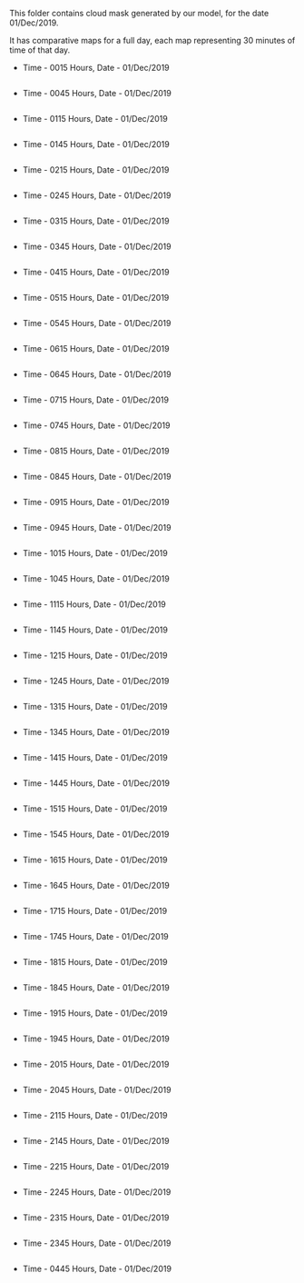 This folder contains cloud mask generated by our model, for the date 01/Dec/2019.

It has comparative maps for a full day, each map representing 30 minutes of time of that day.

- Time - 0015 Hours, Date - 01/Dec/2019
<p align= "center">
  <img src="01dec2019_0015_modeloutputcmkboth.png" alt="">
</p>

- Time - 0045 Hours, Date - 01/Dec/2019
<p align= "center">
  <img src="01dec2019_0045_modeloutputcmkboth.png" alt="">
</p>

- Time - 0115 Hours, Date - 01/Dec/2019
<p align= "center">
  <img src="01dec2019_0115_modeloutputcmkboth.png" alt="">
</p>

- Time - 0145 Hours, Date - 01/Dec/2019
<p align= "center">
  <img src="01dec2019_0145_modeloutputcmkboth.png" alt="">
</p>

- Time - 0215 Hours, Date - 01/Dec/2019
<p align= "center">
  <img src="01dec2019_0215_modeloutputcmkboth.png" alt="">
</p>

- Time - 0245 Hours, Date - 01/Dec/2019
<p align= "center">
  <img src="01dec2019_0245_modeloutputcmkboth.png" alt="">
</p>

- Time - 0315 Hours, Date - 01/Dec/2019
<p align= "center">
  <img src="01dec2019_0315_modeloutputcmkboth.png" alt="">
</p>

- Time - 0345 Hours, Date - 01/Dec/2019
<p align= "center">
  <img src="01dec2019_0345_modeloutputcmkboth.png" alt="">
</p>

- Time - 0415 Hours, Date - 01/Dec/2019
<p align= "center">
  <img src="01dec2019_0415_modeloutputcmkboth.png" alt="">
</p>

- Time - 0515 Hours, Date - 01/Dec/2019
<p align= "center">
  <img src="01dec2019_0515_modeloutputcmkboth.png" alt="">
</p>

- Time - 0545 Hours, Date - 01/Dec/2019
<p align= "center">
  <img src="01dec2019_0545_modeloutputcmkboth.png" alt="">
</p>

- Time - 0615 Hours, Date - 01/Dec/2019
<p align= "center">
  <img src="01dec2019_0615_modeloutputcmkboth.png" alt="">
</p>

- Time - 0645 Hours, Date - 01/Dec/2019
<p align= "center">
  <img src="01dec2019_0645_modeloutputcmkboth.png" alt="">
</p>

- Time - 0715 Hours, Date - 01/Dec/2019
<p align= "center">
  <img src="01dec2019_0715_modeloutputcmkboth.png" alt="">
</p>

- Time - 0745 Hours, Date - 01/Dec/2019
<p align= "center">
  <img src="01dec2019_0745_modeloutputcmkboth.png" alt="">
</p>

- Time - 0815 Hours, Date - 01/Dec/2019
<p align= "center">
  <img src="01dec2019_0815_modeloutputcmkboth.png" alt="">
</p>

- Time - 0845 Hours, Date - 01/Dec/2019
<p align= "center">
  <img src="01dec2019_0845_modeloutputcmkboth.png" alt="">
</p>

- Time - 0915 Hours, Date - 01/Dec/2019
<p align= "center">
  <img src="01dec2019_0915_modeloutputcmkboth.png" alt="">
</p>

- Time - 0945 Hours, Date - 01/Dec/2019
<p align= "center">
  <img src="01dec2019_0945_modeloutputcmkboth.png" alt="">
</p>

- Time - 1015 Hours, Date - 01/Dec/2019
<p align= "center">
  <img src="01dec2019_1015_modeloutputcmkboth.png" alt="">
</p>

- Time - 1045 Hours, Date - 01/Dec/2019
<p align= "center">
  <img src="01dec2019_1045_modeloutputcmkboth.png" alt="">
</p>

- Time - 1115 Hours, Date - 01/Dec/2019
<p align= "center">
  <img src="01dec2019_1115_modeloutputcmkboth.png" alt="">
</p>

- Time - 1145 Hours, Date - 01/Dec/2019
<p align= "center">
  <img src="01dec2019_1145_modeloutputcmkboth.png" alt="">
</p>

- Time - 1215 Hours, Date - 01/Dec/2019
<p align= "center">
  <img src="01dec2019_1215_modeloutputcmkboth.png" alt="">
</p>

- Time - 1245 Hours, Date - 01/Dec/2019
<p align= "center">
  <img src="01dec2019_1245_modeloutputcmkboth.png" alt="">
</p>

- Time - 1315 Hours, Date - 01/Dec/2019
<p align= "center">
  <img src="01dec2019_1315_modeloutputcmkboth.png" alt="">
</p>

- Time - 1345 Hours, Date - 01/Dec/2019
<p align= "center">
  <img src="01dec2019_1345_modeloutputcmkboth.png" alt="">
</p>

- Time - 1415 Hours, Date - 01/Dec/2019
<p align= "center">
  <img src="01dec2019_1415_modeloutputcmkboth.png" alt="">
</p>

- Time - 1445 Hours, Date - 01/Dec/2019
<p align= "center">
  <img src="01dec2019_1445_modeloutputcmkboth.png" alt="">
</p>

- Time - 1515 Hours, Date - 01/Dec/2019
<p align= "center">
  <img src="01dec2019_1515_modeloutputcmkboth.png" alt="">
</p>

- Time - 1545 Hours, Date - 01/Dec/2019
<p align= "center">
  <img src="01dec2019_1545_modeloutputcmkboth.png" alt="">
</p>

- Time - 1615 Hours, Date - 01/Dec/2019
<p align= "center">
  <img src="01dec2019_1615_modeloutputcmkboth.png" alt="">
</p>

- Time - 1645 Hours, Date - 01/Dec/2019
<p align= "center">
  <img src="01dec2019_1645_modeloutputcmkboth.png" alt="">
</p>

- Time - 1715 Hours, Date - 01/Dec/2019
<p align= "center">
  <img src="01dec2019_1715_modeloutputcmkboth.png" alt="">
</p>

- Time - 1745 Hours, Date - 01/Dec/2019
<p align= "center">
  <img src="01dec2019_1745_modeloutputcmkboth.png" alt="">
</p>

- Time - 1815 Hours, Date - 01/Dec/2019
<p align= "center">
  <img src="01dec2019_1815_modeloutputcmkboth.png" alt="">
</p>

- Time - 1845 Hours, Date - 01/Dec/2019
<p align= "center">
  <img src="01dec2019_1845_modeloutputcmkboth.png" alt="">
</p>

- Time - 1915 Hours, Date - 01/Dec/2019
<p align= "center">
  <img src="01dec2019_1915_modeloutputcmkboth.png" alt="">
</p>

- Time - 1945 Hours, Date - 01/Dec/2019
<p align= "center">
  <img src="01dec2019_1945_modeloutputcmkboth.png" alt="">
</p>

- Time - 2015 Hours, Date - 01/Dec/2019
<p align= "center">
  <img src="01dec2019_2015_modeloutputcmkboth.png" alt="">
</p>

- Time - 2045 Hours, Date - 01/Dec/2019
<p align= "center">
  <img src="01dec2019_2045_modeloutputcmkboth.png" alt="">
</p>

- Time - 2115 Hours, Date - 01/Dec/2019
<p align= "center">
  <img src="01dec2019_2115_modeloutputcmkboth.png" alt="">
</p>

- Time - 2145 Hours, Date - 01/Dec/2019
<p align= "center">
  <img src="01dec2019_2145_modeloutputcmkboth.png" alt="">
</p>

- Time - 2215 Hours, Date - 01/Dec/2019
<p align= "center">
  <img src="01dec2019_2215_modeloutputcmkboth.png" alt="">
</p>

- Time - 2245 Hours, Date - 01/Dec/2019
<p align= "center">
  <img src="01dec2019_2245_modeloutputcmkboth.png" alt="">
</p>

- Time - 2315 Hours, Date - 01/Dec/2019
<p align= "center">
  <img src="01dec2019_2315_modeloutputcmkboth.png" alt="">
</p>

- Time - 2345 Hours, Date - 01/Dec/2019
<p align= "center">
  <img src="01dec2019_2345_modeloutputcmkboth.png" alt="">
</p>






























- Time - 0445 Hours, Date - 01/Dec/2019
<p align= "center">
  <img src="01dec2019_0445_modeloutputcmkboth.png" alt="">
</p>




  
